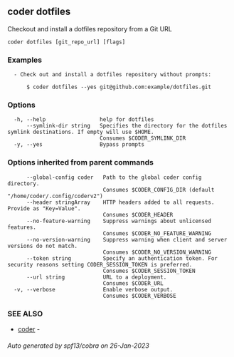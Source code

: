 ## coder dotfiles

Checkout and install a dotfiles repository from a Git URL

```
coder dotfiles [git_repo_url] [flags]
```

### Examples

```
  - Check out and install a dotfiles repository without prompts:

      $ coder dotfiles --yes git@github.com:example/dotfiles.git
```

### Options

```
  -h, --help                 help for dotfiles
      --symlink-dir string   Specifies the directory for the dotfiles symlink destinations. If empty will use $HOME.
                             Consumes $CODER_SYMLINK_DIR
  -y, --yes                  Bypass prompts
```

### Options inherited from parent commands

```
      --global-config coder   Path to the global coder config directory.
                              Consumes $CODER_CONFIG_DIR (default "/home/coder/.config/coderv2")
      --header stringArray    HTTP headers added to all requests. Provide as "Key=Value".
                              Consumes $CODER_HEADER
      --no-feature-warning    Suppress warnings about unlicensed features.
                              Consumes $CODER_NO_FEATURE_WARNING
      --no-version-warning    Suppress warning when client and server versions do not match.
                              Consumes $CODER_NO_VERSION_WARNING
      --token string          Specify an authentication token. For security reasons setting CODER_SESSION_TOKEN is preferred.
                              Consumes $CODER_SESSION_TOKEN
      --url string            URL to a deployment.
                              Consumes $CODER_URL
  -v, --verbose               Enable verbose output.
                              Consumes $CODER_VERBOSE
```

### SEE ALSO

- [coder](coder.md) -

###### Auto generated by spf13/cobra on 26-Jan-2023
